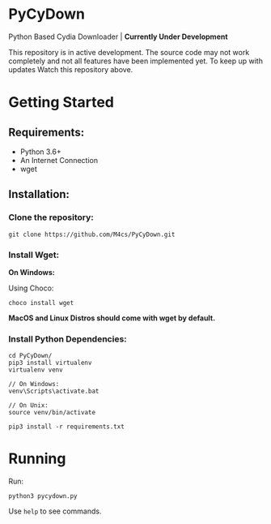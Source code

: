# PyCyDown
Python Based Cydia Downloader | **Currently Under Development**

This repository is in active development. The source code may not work completely and not all features have been implemented yet. To keep up with updates Watch this repository above.

# Getting Started

## Requirements:

- Python 3.6+
- An Internet Connection
- wget

## Installation:

### Clone the repository:
```
git clone https://github.com/M4cs/PyCyDown.git
```

### Install Wget:

**On Windows:**

Using Choco:
```
choco install wget
```

**MacOS and Linux Distros should come with wget by default.**

### Install Python Dependencies:

```
cd PyCyDown/
pip3 install virtualenv
virtualenv venv

// On Windows:
venv\Scripts\activate.bat

// On Unix:
source venv/bin/activate

pip3 install -r requirements.txt
```

# Running

Run:
```
python3 pycydown.py
```

Use `help` to see commands.

